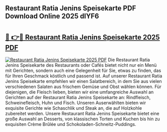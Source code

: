 ## Restaurant Ratia Jenins Speisekarte PDF Download Online 2025 dlYF6

# <h2><a href="http://gcbson.nevu.top/?p=Restaurant+Ratia+Jenins+Speisekarte">🔗 👉🔴 Restaurant Ratia Jenins Speisekarte 2025 PDF</a></h2>

[![Restaurant Ratia Jenins Speisekarte 2025 PDF](https://i.imgur.com/dBaPXMq.png)](http://gcbson.nevu.top/?p=Restaurant+Ratia+Jenins+Speisekarte)
Die Restaurant Ratia Jenins Speisekarte des Restaurants oder Cafés bietet nicht nur ein Menü mit Gerichten, sondern auch eine Gelegenheit für Sie, etwas zu finden, das für Ihren Geschmack köstlich und passend ist. Auf unserer Restaurant Ratia Jenins Speisekarte empfehlen wir einen Salatbereich, in dem Sie aus vielen verschiedenen Salaten aus frischem Gemüse und Obst wählen können. Für diejenigen, die Fleisch lieben, bieten wir eine umfangreiche Auswahl an Gerichten auf der Restaurant Ratia Jenins Speisekarte an: Rindfleisch, Schweinefleisch, Huhn und Fisch. Unseren Auserwählten bieten wir exquisite Gerichte wie Schaschlik und Steak an, die auf Holzkohle zubereitet werden. Unsere Restaurant Ratia Jenins Speisekarte bietet eine große Auswahl an Desserts, von klassischen Torten und Kuchen bis hin zu exquisiten Crème Brûlée und Schokoladen-Schneitz-Puddings.
